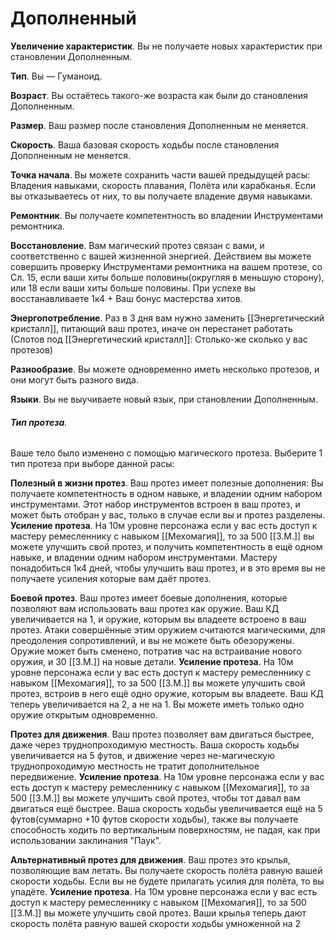 # Дополненный
**Увеличение характеристик**. Вы не получаете новых характеристик при становлении Дополненным.<br>

**Тип**. Вы — Гуманоид.<br>

**Возраст**. Вы остаётесь такого-же возраста как были до становления Дополненным.<br>

**Размер**. Ваш размер после становления Дополненным не меняется.<br>

**Скорость**. Ваша базовая скорость ходьбы после становления Дополненным не меняется.<br>

**Точка начала**. Вы можете сохранить части вашей предыдущей расы: Владения навыками, скорость плавания, Полёта или карабканья. Если вы отказываетесь от них, то вы получаете владение двумя навыками.<br>

**Ремонтник**. Вы получаете компетентность во владении Инструментами ремонтника.<br>

**Восстановление**. Вам магический протез связан с вами, и соответственно с вашей жизненной энергией. Действием вы можете совершить проверку Инструментами ремонтника на вашем протезе, со Сл. 15, если ваши хиты больше половины(округляя в меньшую сторону), или 18 если ваши хиты больше половины. При успехе вы восстанавливаете 1к4 + Ваш бонус мастерства хитов.<br>

**Энергопотребление**. Раз в 3 дня вам нужно заменить [[Энергетический кристалл]], питающий ваш протез, иначе он перестанет работать (Слотов под [[Энергетический кристалл]]: Столько-же сколько у вас протезов)<br>

**Разнообразие**. Вы можете одновременно иметь несколько протезов, и они могут быть разного вида.<br>

**Языки**. Вы не выучиваете новый язык, при становлении Дополненным.

###### **Тип протеза**. 
Ваше тело было изменено с помощью магического протеза. Выберите 1 тип протеза при выборе данной расы:<br>

**Полезный в жизни протез**. Ваш протез имеет полезные дополнения: Вы получаете компетентность в одном навыке, и владении одним набором инструментами. Этот набор инструментов встроен в ваш протез, и может быть отобран у вас, только в случае если вы и протез разделены.
**Усиление протеза**. На 10м уровне персонажа если у вас есть доступ к мастеру ремесленнику с навыком [[Мехомагия]], то за 500 [[З.М.]] вы можете улучшить свой протез, и получить компетентность в ещё одном навыке, и владении одним набором инструментами. Мастеру понадобиться 1к4 дней, чтобы улучшить ваш протез, и в это время вы не получаете усиления которые вам даёт протез.<br>

**Боевой протез**. Ваш протез имеет боевые дополнения, которые позволяют вам использовать ваш протез как оружие. Ваш КД увеличивается на 1, и оружие, которым вы владеете встроено в ваш протез. Атаки совершённые этим оружием считаются магическими, для преодоления сопротивлений, и вы не можете быть обезоружены. Оружие может быть сменено, потратив час на встраивание нового оружия, и 30 [[З.М.]] на новые детали.
**Усиление протеза**. На 10м уровне персонажа если у вас есть доступ к мастеру ремесленнику с навыком [[Мехомагия]], то за 500 [[З.М.]] вы можете улучшить свой протез, встроив в него ещё одно оружие, которым вы владеете. Ваш КД теперь увеличивается на 2, а не на 1. Вы можете иметь только одно оружие открытым одновременно.<br>

**Протез для движения**. Ваш протез позволяет вам двигаться быстрее, даже через труднопроходимую местность. Ваша скорость ходьбы увеличивается на 5 футов, и движение через не-магическую труднопроходимую местность не тратит дополнительное передвижение.
**Усиление протеза**. На 10м уровне персонажа если у вас есть доступ к мастеру ремесленнику с навыком [[Мехомагия]], то за 500 [[З.М.]] вы можете улучшить свой протез, чтобы тот давал вам двигаться ещё быстрее. Ваша скорость ходьбы увеличивается ещё на 5 футов(суммарно +10 футов скорости ходьбы), также вы получаете способность ходить по вертикальным поверхностям, не падая, как при использовании заклинания "Паук".<br>

**Альтернативный протез для движения**. Ваш протез это крылья, позволяющие вам летать. Вы получаете скорость полёта равную вашей скорости ходьбы. Если вы не будете прилагать усилия для полёта, то вы упадёте.
**Усиление протеза**. На 10м уровне персонажа если у вас есть доступ к мастеру ремесленнику с навыком [[Мехомагия]], то за 500 [[З.М.]] вы можете улучшить свой протез. Ваши крылья теперь дают скорость полёта равную вашей скорости ходьбы умноженной на 2<br>